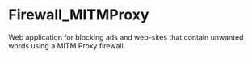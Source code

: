# Firewall_MITMProxy
Web application for blocking ads and web-sites that contain unwanted words using a MITM Proxy firewall.
